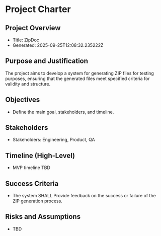 # Project Charter

## Project Overview
- Title: ZipDoc
- Generated: 2025-09-25T12:08:32.235222Z

## Purpose and Justification
The project aims to develop a system for generating ZIP files for testing purposes, ensuring that the generated files meet specified criteria for validity and structure.

## Objectives
- Define the main goal, stakeholders, and timeline.

## Stakeholders
- Stakeholders: Engineering, Product, QA

## Timeline (High-Level)
- MVP timeline TBD

## Success Criteria
- The system SHALL Provide feedback on the success or failure of the ZIP generation process.

## Risks and Assumptions
- TBD